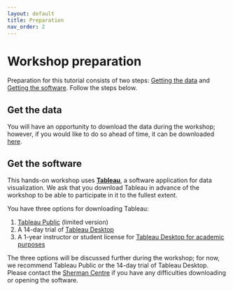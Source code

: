 ```yaml
---
layout: default
title: Preparation
nav_order: 2
---
```


# Workshop preparation 

Preparation for this tutorial consists of two steps: [Getting the data](#get-the-data) and [Getting the software](#get-the-software). Follow the steps below. 
  
## Get the data

You will have an opportunity to download the data during the workshop; however, if you would like to do so ahead of time, it can be downloaded [here](https://github.com/scds/intro-tableau/raw/main/data/humdata_GHGEmissionsGES.xlsx).

## Get the software
This hands-on workshop uses [**Tableau**](https://www.tableau.com/), a software application for data visualization. We ask that you download Tableau in advance of the workshop to be able to participate in it to the fullest extent.

You have three options for downloading Tableau:
1. [Tableau Public](https://public.tableau.com/en-us/s/) (limited version)
2. A 14-day trial of [Tableau Desktop](https://www.tableau.com/products/trial)
3. A 1-year instructor or student license for [Tableau Desktop for academic purposes](https://www.tableau.com/academic/teaching) 

The three options will be discussed further during the workshop; for now, we recommend Tableau Public or the 14-day trial of Tableau Desktop. Please contact the [Sherman Centre](mailto:scds@mcmaster.ca) if you have any difficulties downloading or opening the software.


<!--
<button class="btn js-toggle-dark-mode">Dark Theme</button>

<script>
const toggleDarkMode = document.querySelector('.js-toggle-dark-mode');

jtd.addEvent(toggleDarkMode, 'click', function(){
  if (jtd.getTheme() === 'dark') {
    jtd.setTheme('mcmaster');
    toggleDarkMode.textContent = 'Dark theme';
  } else {
    jtd.setTheme('dark');
    toggleDarkMode.textContent = 'Light theme';
  }
});
</script>
-->

<!--

- Download the [platforms-as-text](https://github.com/scds/intro-voyant/raw/main/data/platforms-as-text.zip) zipfile to a working directory on your computer.
- Unzip it. 

## Choose your Voyant Instance

For this workshop, you have the option to use Voyant Tools in one of two ways: 
- Using [Voyant on the web](https://voyant-tools.org/), which requires no setup (just open it in a browser).
- Downloading and running Voyant Tools on your local computer--this requires extra setup (see below), but eliminates the chance that network issues or high traffic on the Voyant website will slow you down. 

### Using Voyant on the web
1. Navigate to [https://voyant-tools.org/](https://voyant-tools.org/). **You're ready!**

### Installing and running Voyant on Windows
1. Download [VoyantServer2_4-M45.zip](https://github.com/sgsinclair/VoyantServer/releases/download/2.4.0-M45/VoyantServer2_4-M45.zip) to your local computer from the [Voyant GitHub repository](https://github.com/sgsinclair/VoyantServer/releases/tag/2.4.0-M45)
2. Unzip the file. Be sure to actually extract the zip file -- do not just open it.
3. Open the unzipped file and double-click ```VoyantServer.jar```. On Windows 10, you may be prompted to Allow Access
4. A Voyant Server window should appear, and Voyant Tools should open in a browser window at localhost (http://127.0.0.1:8888)
    * If Voyant Tools do not open in a browser window, click 'Open Web' in the Voyant Server Window

### Installing and running Voyant on Mac OS
Installation steps may vary depending on MAC OS version. The full process is outlined below, which may not be necessary in your case: 
1. If you do not already have Java installed, download and install the Java SE Development Kit; you can download the most recent version at https://www.oracle.com/java/technologies/javase-jdk15-downloads.html.
    * You may wish to restart your computer before opening Voyant Server
2. Open Voyant Server by holding down Ctrl and clicking on VoyantServer.jar – from the menu, select “Open”
    * the first you open Voyant Server you may be prompted with a security warning; you can safely ignore it and continue with “Open” 
3. If you receive the error message ‘The Java JAR file “VoyantServer.jar” could not be launched,’ try the following:
    * Hold Ctrl and click on the folder that contains the VoyantServer.jar file, likely “VoyantServer2_4-M45” if you unzipped it without changing the folder name
    * From the menu, select “New Terminal at Folder” which will open a terminal window at the level of the directory
    * Type  java -jar VoyantServer.jar in the command line and press the Return key 
    * The Voyant Tools home page should open in your preferred web browser at localhost (http://127.0.0.1:8888)

***Voyant Server Window***
![Voyant Server Window](assets/img/voyant-server.png)

***Voyant Tools in a browser window***
![Voyant Tools in a browser](assets/img/voyant-browser.png)

-->
